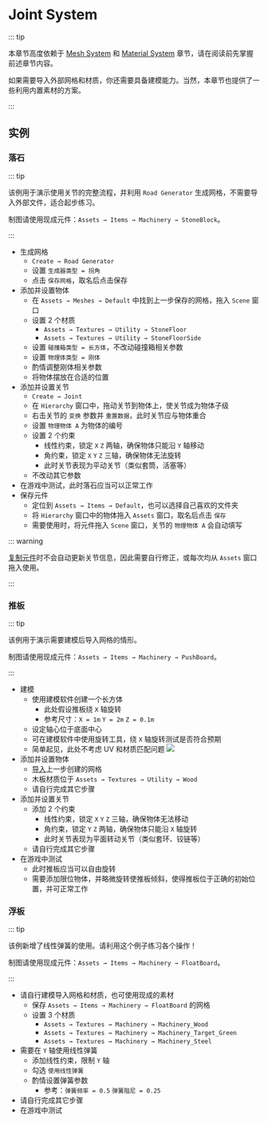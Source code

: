 # Joint System

::: tip

本章节高度依赖于 [Mesh System](/en/advanced/mesh-system.md) 和 [Material System](/en/advanced/material-system.md) 章节，请在阅读前先掌握前述章节内容。

如果需要导入外部网格和材质，你还需要具备建模能力。当然，本章节也提供了一些利用内置素材的方案。

:::

## 实例

### 落石

::: tip

该例用于演示使用关节的完整流程，并利用 `Road Generator` 生成网格，不需要导入外部文件，适合起步练习。

制图请使用现成元件：`Assets → Items → Machinery → StoneBlock`。

:::

- 生成网格
  - `Create → Road Generator`
  - 设置 `生成器类型 = 拐角`
  - 点击 `保存网格`，取名后点击保存
- 添加并设置物体
  - 在 `Assets → Meshes → Default` 中找到上一步保存的网格，拖入 `Scene` 窗口
  - 设置 2 个材质
    - `Assets → Textures → Utility → StoneFloor`
    - `Assets → Textures → Utility → StoneFloorSide`
  - 设置 `碰撞箱类型 = 长方体`，不改动碰撞箱相关参数
  - 设置 `物理体类型 = 刚体`
  - 酌情调整刚体相关参数
  - 将物体摆放在合适的位置
- 添加并设置关节
  - `Create → Joint`
  - 在 `Hierarchy` 窗口中，拖动关节到物体上，使关节成为物体子级
  - 右击关节的 `变换` 参数并 `重置数据`，此时关节应与物体重合
  - 设置 `物理物体 A` 为物体的编号
  - 设置 2 个约束
    - 线性约束，锁定 `X` `Z` 两轴，确保物体只能沿 `Y` 轴移动
    - 角约束，锁定 `X` `Y` `Z` 三轴，确保物体无法旋转
    - 此时关节表现为平动关节（类似套筒，活塞等）
  - 不改动其它参数
- 在游戏中测试，此时落石应当可以正常工作
- 保存元件
  - 定位到 `Assets → Items → Default`，也可以选择自己喜欢的文件夹
  - 将 `Hierarchy` 窗口中的物体拖入 `Assets` 窗口，取名后点击 `保存`
  - 需要使用时，将元件拖入 `Scene` 窗口，关节的 `物理物体 A` 会自动填写

::: warning

[复制元件](/en/start/basic-operation.md#duplicate)时不会自动更新关节信息，因此需要自行修正，或每次均从 `Assets` 窗口拖入使用。

:::

### 推板

::: tip

该例用于演示需要建模后导入网格的情形。

制图请使用现成元件：`Assets → Items → Machinery → PushBoard`。

:::

- 建模
  - 使用建模软件创建一个长方体
    - 此处假设推板绕 `X` 轴旋转
    - 参考尺寸：`X = 1m` `Y = 2m` `Z = 0.1m`
  - 设定轴心位于底面中心
  - 可在建模软件中使用旋转工具，绕 `X` 轴旋转测试是否符合预期
  - 简单起见，此处不考虑 UV 和材质匹配问题
    ![](/images/mesh-example-push-board.png)
- 添加并设置物体
  - [导入](/advanced/mesh-system.md#导入网格)上一步创建的网格
  - 木板材质位于 `Assets → Textures → Utility → Wood`
  - 请自行完成其它步骤
- 添加并设置关节
  - 添加 2 个约束
    - 线性约束，锁定 `X` `Y` `Z` 三轴，确保物体无法移动
    - 角约束，锁定 `Y` `Z` 两轴，确保物体只能沿 `X` 轴旋转
    - 此时关节表现为平面转动关节（类似套环、铰链等）
  - 请自行完成其它步骤
- 在游戏中测试
  - 此时推板应当可以自由旋转
  - 需要添加限位物体，并略微旋转使推板倾斜，使得推板位于正确的初始位置，并可正常工作

### 浮板

::: tip

该例新增了线性弹簧的使用。请利用这个例子练习各个操作！

制图请使用现成元件：`Assets → Items → Machinery → FloatBoard`。

:::

- 请自行建模导入网格和材质，也可使用现成的素材
  - 保存 `Assets → Items → Machinery → FloatBoard` 的网格
  - 设置 3 个材质
    - `Assets → Textures → Machinery → Machinery_Wood`
    - `Assets → Textures → Machinery → Machinery_Target_Green`
    - `Assets → Textures → Machinery → Machinery_Steel`
- 需要在 `Y` 轴使用线性弹簧
  - 添加线性约束，限制 `Y` 轴
  - 勾选 `使用线性弹簧`
  - 酌情设置弹簧参数
    - 参考：`弹簧频率 = 0.5` `弹簧阻尼 = 0.25`
- 请自行完成其它步骤
- 在游戏中测试

